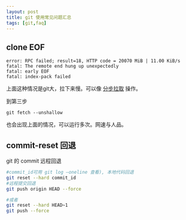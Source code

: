 ```yaml
---
layout: post
title: git 使用常见问题汇总
tags: [git,faq]
---
```


## clone EOF

```
error: RPC failed; result=18, HTTP code = 20070 MiB | 11.00 KiB/s
fatal: The remote end hung up unexpectedly
fatal: early EOF
fatal: index-pack failed
```

上面这种情况是git大，拉下来慢。可以像 [分步拉取](http://stackoverflow.com/questions/21277806/fatal-early-eof-fatal-index-pack-failed) 操作。

到第三步

```
git fetch --unshallow
```

也会出现上面的情况，可以运行多次。网速与人品。

## commit-reset 回退

git 的 commit 远程回退

```bash
#commit_id可用 git log –oneline 查看), 本地代码回退
git reset --hard commit_id
#远程提交回退
git push origin HEAD --force

#或者
git reset --hard HEAD~1
git push --force
```

